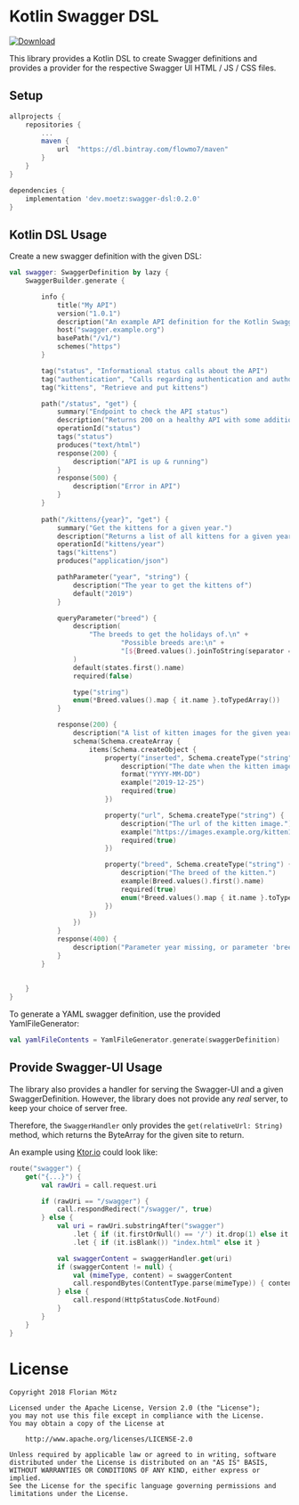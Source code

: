 # Kotlin Swagger DSL

[ ![Download](https://api.bintray.com/packages/flowmo7/maven/swagger-dsl/images/download.svg) ](https://bintray.com/flowmo7/maven/swagger-dsl/_latestVersion)


This library provides a Kotlin DSL to create Swagger definitions and provides a provider for the respective Swagger UI HTML / JS / CSS files.


## Setup

```gradle
allprojects {
    repositories {
        ...
        maven {
            url  "https://dl.bintray.com/flowmo7/maven" 
        }
    }
}

dependencies {
    implementation 'dev.moetz:swagger-dsl:0.2.0'
}
```


## Kotlin DSL Usage


Create a new swagger definition with the given DSL:

```kotlin
val swagger: SwaggerDefinition by lazy {
    SwaggerBuilder.generate {

        info {
            title("My API")
            version("1.0.1")
            description("An example API definition for the Kotlin Swagger DSL")
            host("swagger.example.org")
            basePath("/v1/")
            schemes("https")
        }

        tag("status", "Informational status calls about the API")
        tag("authentication", "Calls regarding authentication and authorization")
        tag("kittens", "Retrieve and put kittens")

        path("/status", "get") {
            summary("Endpoint to check the API status")
            description("Returns 200 on a healthy API with some additional information.")
            operationId("status")
            tags("status")
            produces("text/html")
            response(200) {
                description("API is up & running")
            }
            response(500) {
                description("Error in API")
            }
        }
        
        path("/kittens/{year}", "get") {
            summary("Get the kittens for a given year.")
            description("Returns a list of all kittens for a given year (optionally only kittens with the given breed type, if the query-parameter breed is set).")
            operationId("kittens/year")
            tags("kittens")
            produces("application/json")

            pathParameter("year", "string") {
                description("The year to get the kittens of")
                default("2019")
            }

            queryParameter("breed") {
                description(
                    "The breeds to get the holidays of.\n" +
                            "Possible breeds are:\n" +
                            "[${Breed.values().joinToString(separator = ", ") { it.name.toLowerCase() }}]"
                )
                default(states.first().name)
                required(false)

                type("string")
                enum(*Breed.values().map { it.name }.toTypedArray())
            }

            response(200) {
                description("A list of kitten images for the given year (and optionally breed).")
                schema(Schema.createArray {
                    items(Schema.createObject {
                        property("inserted", Schema.createType("string") {
                            description("The date when the kitten image was inserted")
                            format("YYYY-MM-DD")
                            example("2019-12-25")
                            required(true)
                        })

                        property("url", Schema.createType("string") {
                            description("The url of the kitten image.")
                            example("https://images.example.org/kitten1.png")
                            required(true)
                        })

                        property("breed", Schema.createType("string") {
                            description("The breed of the kitten.")
                            example(Breed.values().first().name)
                            required(true)
                            enum(*Breed.values().map { it.name }.toTypedArray())
                        })
                    })
                })
            }
            response(400) {
                description("Parameter year missing, or parameter 'breed' illegal.")
            }
        }
        
        
    }
}
```

To generate a YAML swagger definition, use the provided YamlFileGenerator:

```kotlin
val yamlFileContents = YamlFileGenerator.generate(swaggerDefinition)
```

## Provide Swagger-UI Usage

The library also provides a handler for serving the Swagger-UI and a given SwaggerDefinition.
However, the library does not provide any _real_ server, to keep your choice of server free.

Therefore, the `SwaggerHandler` only provides the `get(relativeUrl: String)` method, which returns the ByteArray for the given site to return.

An example using [Ktor.io](https://ktor.io/) could look like:
```kotlin
route("swagger") {
    get("{...}") {
        val rawUri = call.request.uri

        if (rawUri == "/swagger") {
            call.respondRedirect("/swagger/", true)
        } else {
            val uri = rawUri.substringAfter("swagger")
                .let { if (it.firstOrNull() == '/') it.drop(1) else it }
                .let { if (it.isBlank()) "index.html" else it }

            val swaggerContent = swaggerHandler.get(uri)
            if (swaggerContent != null) {
                val (mimeType, content) = swaggerContent
                call.respondBytes(ContentType.parse(mimeType)) { content }
            } else {
                call.respond(HttpStatusCode.NotFound)
            }
        }
    }
}
```

# License

```
Copyright 2018 Florian Mötz

Licensed under the Apache License, Version 2.0 (the "License");
you may not use this file except in compliance with the License.
You may obtain a copy of the License at

    http://www.apache.org/licenses/LICENSE-2.0

Unless required by applicable law or agreed to in writing, software
distributed under the License is distributed on an "AS IS" BASIS,
WITHOUT WARRANTIES OR CONDITIONS OF ANY KIND, either express or implied.
See the License for the specific language governing permissions and
limitations under the License.
```
